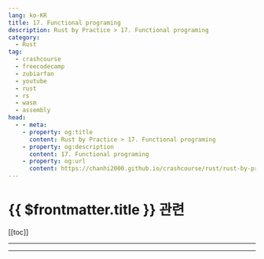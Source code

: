 ```yaml
---
lang: ko-KR
title: 17. Functional programing
description: Rust by Practice > 17. Functional programing
category: 
  - Rust
tag: 
  - crashcourse
  - freecodecamp
  - zubiarfan
  - youtube
  - rust
  - rs
  - wasm
  - assembly
head:
  - - meta:
    - property: og:title
      content: Rust by Practice > 17. Functional programing
    - property: og:description
      content: 17. Functional programing
    - property: og:url
      content: https://chanhi2000.github.io/crashcourse/rust/rust-by-practice/17.html
---
```


# {{ $frontmatter.title }} 관련

[[toc]]

---

---

